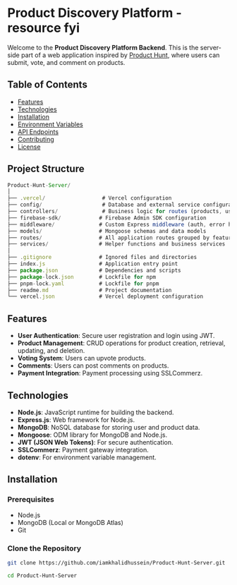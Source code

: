 # Product Discovery Platform - resource fyi

Welcome to the **Product Discovery Platform Backend**. This is the server-side part of a web application inspired by [Product Hunt](https://resource-fyi.web.app), where users can submit, vote, and comment on products.

## Table of Contents

- [Features](#features)
- [Technologies](#technologies)
- [Installation](#installation)
- [Environment Variables](#environment-variables)
- [API Endpoints](#api-endpoints)
- [Contributing](#contributing)
- [License](#license)

## Project Structure
```js
Product-Hunt-Server/
│
├── .vercel/                  # Vercel configuration
├── config/                   # Database and external service configurations
├── controllers/              # Business logic for routes (products, users, etc.)
├── firebase-sdk/            # Firebase Admin SDK configuration
├── middleware/              # Custom Express middleware (auth, error handlers, etc.)
├── models/                  # Mongoose schemas and data models
├── routes/                  # All application routes grouped by feature
├── services/                # Helper functions and business services
│
├── .gitignore               # Ignored files and directories
├── index.js                 # Application entry point
├── package.json             # Dependencies and scripts
├── package-lock.json        # Lockfile for npm
├── pnpm-lock.yaml           # Lockfile for pnpm
├── readme.md                # Project documentation
└── vercel.json              # Vercel deployment configuration
```

## Features

- **User Authentication**: Secure user registration and login using JWT.
- **Product Management**: CRUD operations for product creation, retrieval, updating, and deletion.
- **Voting System**: Users can upvote products.
- **Comments**: Users can post comments on products.
- **Payment Integration**: Payment processing using SSLCommerz.

## Technologies

- **Node.js**: JavaScript runtime for building the backend.
- **Express.js**: Web framework for Node.js.
- **MongoDB**: NoSQL database for storing user and product data.
- **Mongoose**: ODM library for MongoDB and Node.js.
- **JWT (JSON Web Tokens)**: For secure authentication.
- **SSLCommerz**: Payment gateway integration.
- **dotenv**: For environment variable management.

## Installation

### Prerequisites

- Node.js
- MongoDB (Local or MongoDB Atlas)
- Git

### Clone the Repository

```bash
git clone https://github.com/iamkhalidhussein/Product-Hunt-Server.git
```

```bash
cd Product-Hunt-Server
```